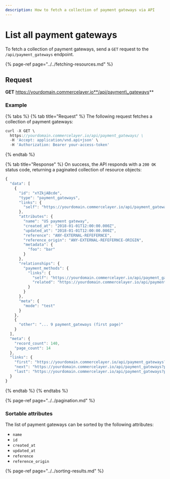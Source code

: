 ```yaml
---
description: How to fetch a collection of payment gateways via API
---
```


# List all payment gateways

To fetch a collection of payment gateways, send a `GET` request to the `/api/payment_gateways` endpoint.

{% page-ref page="../../fetching-resources.md" %}

## Request

**GET** https://yourdomain.commercelayer.io**/api/payment\_gateways**

### **Example**

{% tabs %}
{% tab title="Request" %}
The following request fetches a collection of payment gateways:

```javascript
curl -X GET \
  https://yourdomain.commercelayer.io/api/payment_gateways/ \
  -H 'Accept: application/vnd.api+json' \
  -H 'Authorization: Bearer your-access-token'
```
{% endtab %}

{% tab title="Response" %}
On success, the API responds with a `200 OK` status code, returning a paginated collection of resource objects:

```javascript
{
  "data": [
    {
      "id": "xYZkjABcde",
      "type": "payment_gateways",
      "links": {
        "self": "https://yourdomain.commercelayer.io/api/payment_gateways/xYZkjABcde"
      },
      "attributes": {
        "name": "US payment gateway",
        "created_at": "2018-01-01T12:00:00.000Z",
        "updated_at": "2018-01-01T12:00:00.000Z",
        "reference": "ANY-EXTERNAL-REFEFERNCE",
        "reference_origin": "ANY-EXTERNAL-REFEFERNCE-ORIGIN",
        "metadata": {
          "foo": "bar"
        }
      },
      "relationships": {
        "payment_methods": {
          "links": {
            "self": "https://yourdomain.commercelayer.io/api/payment_gateways/xYZkjABcde/relationships/payment_methods",
            "related": "https://yourdomain.commercelayer.io/api/payment_gateways/xYZkjABcde/payment_methods"
          }
        }
      },
      "meta": {
        "mode": "test"
      }
    },
    {
      "other": "... 9 payment_gateways (first page)"
    }
  ],
  "meta": {
    "record_count": 140,
    "page_count": 14
  },
  "links": {
    "first": "https://yourdomain.commercelayer.io/api/payment_gateways?page[number]=1&page[size]=10",
    "next": "https://yourdomain.commercelayer.io/api/payment_gateways?page[number]=2&page[size]=10",
    "last": "https://yourdomain.commercelayer.io/api/payment_gateways?page[number]=14&page[size]=10"
  }
}
```
{% endtab %}
{% endtabs %}

{% page-ref page="../../pagination.md" %}

### Sortable attributes

The list of payment gateways can be sorted by the following attributes:

* `name`
* `id`
* `created_at`
* `updated_at`
* `reference`
* `reference_origin`

{% page-ref page="../../sorting-results.md" %}

